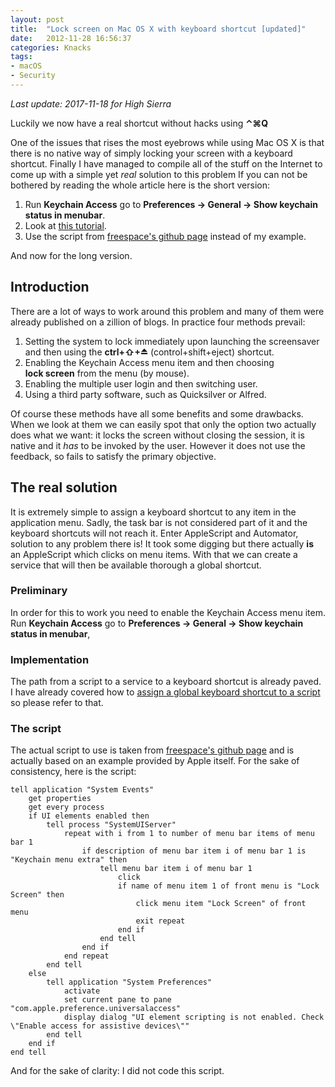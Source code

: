 ```yaml
---
layout: post
title:  "Lock screen on Mac OS X with keyboard shortcut [updated]"
date:   2012-11-28 16:56:37
categories: Knacks
tags:
- macOS
- Security
---
```


*Last update: 2017-11-18 for High Sierra*

Luckily we now have a real shortcut without hacks using **⌃⌘Q**

One of the issues that rises the most eyebrows while using Mac OS X is that
there is no native way of simply locking your screen with a keyboard shortcut.
Finally I have managed to compile all of the stuff on the Internet to come up
with a simple yet *real* solution to this problem If you can not be bothered by
reading the whole article here is the short version:

1.  Run **Keychain Access** go to **Preferences → General → Show keychain status in menubar**.
2.  Look at [this tutorial][1]. 
3.  Use the script from [freespace's github page][2] instead of my example. 

And now for the long version.

## Introduction

There are a lot of ways to work around this problem and many of them were
already published on a zillion of blogs. In practice four methods prevail:

1.  Setting the system to lock immediately upon launching the screensaver and
    then using the **ctrl+⇧+⏏** (control+shift+eject) shortcut.
2.  Enabling the Keychain Access menu item and then choosing **lock screen**
    from the menu (by mouse).
3.  Enabling the multiple user login and then switching user.
4.  Using a third party software, such as Quicksilver or Alfred.

Of course these methods have all some benefits and some drawbacks. When we look
at them we can easily spot that only the option two actually does what we want:
it locks the screen without closing the session, it is native and it *has* to
be invoked by the user. However it does not use the feedback, so fails to
satisfy the primary objective.

## The real solution

It is extremely simple to assign a keyboard shortcut to any item in the
application menu. Sadly, the task bar is not considered part of it and the
keyboard shortcuts will not reach it. Enter AppleScript and Automator, solution
to any problem there is! It took some digging but there actually **is** an
AppleScript which clicks on menu items. With that we can create a service that
will then be available thorough a global shortcut.

### Preliminary

In order for this to work you need to enable the Keychain Access menu item. Run
**Keychain Access** go to **Preferences → General → Show keychain status in
menubar**,

### Implementation

The path from a script to a service to a keyboard shortcut is already paved. I
have already covered how to [assign a global keyboard shortcut to a script][1]
so please refer to that.

### The script

The actual script to use is taken from [freespace's github page][2] and is
actually based on an example provided by Apple itself. For the sake of
consistency, here is the script:

```applescript
tell application "System Events"
    get properties
    get every process
    if UI elements enabled then
        tell process "SystemUIServer"
            repeat with i from 1 to number of menu bar items of menu bar 1
                if description of menu bar item i of menu bar 1 is "Keychain menu extra" then
                    tell menu bar item i of menu bar 1
                        click
                        if name of menu item 1 of front menu is "Lock Screen" then
                            click menu item "Lock Screen" of front menu
                            exit repeat
                        end if
                    end tell
                end if
            end repeat
        end tell
    else
        tell application "System Preferences"
            activate
            set current pane to pane "com.apple.preference.universalaccess"
            display dialog "UI element scripting is not enabled. Check \"Enable access for assistive devices\""
        end tell
    end if
end tell
```


And for the sake of clarity: I did not code this script.

 [1]: /2011/05/global-keyboard-actions-in-snow-leopard-without-third-party-software "Global keyboard actions in Snow Leaopard without third party software"
 [2]: https://gist.github.com/1322095 "https://gist.github.com/1322095"
